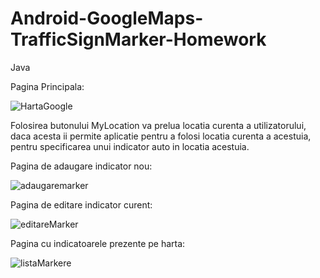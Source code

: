 # Android-GoogleMaps-TrafficSignMarker-Homework
Java

Pagina Principala:

![HartaGoogle](https://user-images.githubusercontent.com/80251617/186926266-d3a3be33-a694-4abb-a147-dd84ea9c23e3.jpg)

Folosirea butonului MyLocation va prelua locatia curenta a utilizatorului, daca acesta ii permite aplicatie pentru a folosi locatia curenta a acestuia, pentru specificarea unui indicator auto in locatia acestuia.

Pagina de adaugare indicator nou:

![adaugaremarker](https://user-images.githubusercontent.com/80251617/186926329-98bb6092-31b6-4887-8c42-532f75d538d3.jpg)

Pagina de editare indicator curent:

![editareMarker](https://user-images.githubusercontent.com/80251617/186926304-1ef62883-103f-4575-8d4b-4dafa5164d13.jpg)

Pagina cu indicatoarele prezente pe harta:

![listaMarkere](https://user-images.githubusercontent.com/80251617/186926359-eb8c11af-d5bd-43ce-81f9-3b68f57dfa41.jpg)
 
 
